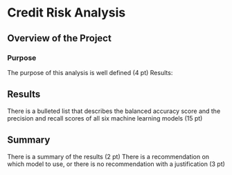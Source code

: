 # Credit Risk Analysis

## Overview of the Project

### Purpose

The purpose of this analysis is well defined (4 pt)
Results:

## Results

There is a bulleted list that describes the balanced accuracy score and the precision and recall scores of all six machine learning models (15 pt)


## Summary
There is a summary of the results (2 pt)
There is a recommendation on which model to use, or there is no recommendation with a justification (3 pt)
